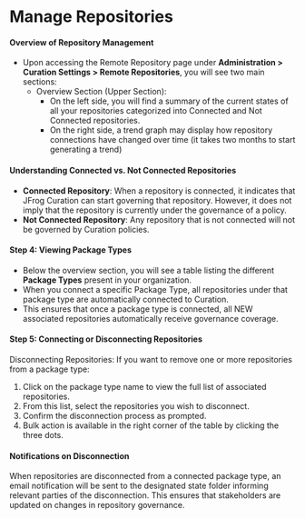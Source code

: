 # Manage Repositories

#### Overview of Repository Management

* Upon accessing the Remote Repository page under **Administration > Curation Settings > Remote Repositories**, you will see two main sections:
  * Overview Section (Upper Section):
    * On the left side, you will find a summary of the current states of all your repositories categorized into Connected and Not Connected repositories.
    * On the right side, a trend graph may display how repository connections have changed over time (it takes two months to start generating a trend)&#x20;

#### Understanding Connected vs. Not Connected Repositories

* **Connected Repository**: When a repository is connected, it indicates that JFrog Curation can start governing that repository. However, it does not imply that the repository is currently under the governance of a policy.
* **Not Connected Repository**: Any repository that is not connected will not be governed by Curation policies.

#### Step 4: Viewing Package Types

* Below the overview section, you will see a table listing the different **Package Types** present in your organization.
* When you connect a specific Package Type, all repositories under that package type are automatically connected to Curation.
* This ensures that once a package type is connected, all NEW associated repositories automatically receive governance coverage.

#### Step 5: Connecting or Disconnecting Repositories

Disconnecting Repositories: If you want to remove one or more repositories from a package type:

1. Click on the package type name to view the full list of associated repositories.
2. From this list, select the repositories you wish to disconnect.
3. Confirm the disconnection process as prompted.
4. Bulk action is available in the right corner of the table by clicking the three dots.&#x20;

#### Notifications on Disconnection

When repositories are disconnected from a connected package type, an email notification will be sent to the designated state folder informing relevant parties of the disconnection. This ensures that stakeholders are updated on changes in repository governance.
